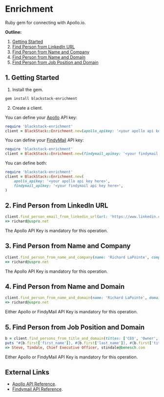 # Enrichment

Ruby gem for connecting with Apollo.io.

**Outline:**

1. [Getting Started](#1-getting-started)
2. [Find Person from LinkedIn URL](#2-find-person-from-linkedin-url)
3. [Find Person from Name and Company](#3-find-person-from-name-and-company)
4. [Find Person from Name and Domain](#4-find-person-from-name-and-domain)
5. [Find Person from Job Position and Domain](#5-find-person-from-job-position-and-domain)

## 1. Getting Started

1. Install the gem.

```bash
gem install blackstack-enrichment
```

2. Create a client.

You can define your [Apollo](https://www.apollo.io) API key:

```ruby
require 'blackstack-enrichment'
client = BlackStack::Enrichment.new(apollo_apikey: '<your apollo api key here>')
```

You can define your [FindyMail](https://findymail.com) API key:

```ruby
require 'blackstack-enrichment'
client = BlackStack::Enrichment.new(findymail_apikey: '<your findymail api key here>')
```

You can define both:

```ruby
require 'blackstack-enrichment'
client = BlackStack::Enrichment.new(
    apollo_apikey: '<your apollo api key here>',
    findymail_apikey: '<your findymail api key here>',
)
```

## 2. Find Person from LinkedIn URL

```ruby
client.find_person_email_from_linkedin_url(url: 'https://www.linkedin.com/in/richardglapointe')
=> richard@uspro.net
```

The Apollo API Key is mandatory for this operation.

## 3. Find Person from Name and Company

```ruby
client.find_person_from_name_and_company(name: 'Richard LaPointe', company: 'USPRO')
=> richard@uspro.net
```

The Apollo API Key is mandatory for this operation.

## 4. Find Person from Name and Domain

```ruby
client.find_person_from_name_and_domain(name: 'Richard LaPointe', domain: 'uspro.net')
=> richard@uspro.net
```

Either Apollo or FindyMail API Key is mandatory for this operation.

## 5. Find Person from Job Position and Domain

```ruby
b = client.find_persons_from_title_and_domain(titles: ['CEO', 'Owner', 'President'], domain: 'benesch.com')
puts "#{b.first['first_name']}, #{b.first['last_name']}, #{b.first['title']}, #{b.first['emails'].first}".green
=> Steve, Tindale, Chief Executive Officer, stindale@benesch.com
```

Either Apollo or FindyMail API Key is mandatory for this operation.


## External Links

- [Apollo API Reference](https://knowledge.apollo.io/hc/en-us/articles/4416173158541-Use-the-Apollo-REST-API).
- [Findymail API Reference](https://app.findymail.com/docs).